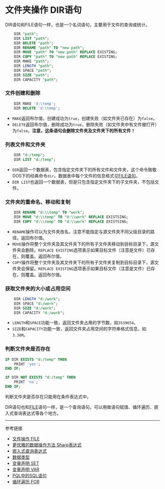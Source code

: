 # 文件夹操作 DIR语句
DIR语句和FILE语句一样，也是一个名词语句，主要用于文件的查询或统计。
```sql
    DIR "path";
    DIR LIST "path";
    DIR DELETE "path";
    DIR RENAME "path" TO "new path";
    DIR MOVE "path" TO "new path" REPLACE EXISTING;
    DIR COPY "path" TO "new path" REPLACE EXISTING;
    DIR MAKE "path";
    DIR LENGTH "path";
    DIR SPACE "path";
    DIR SIZE "path";
    DIR CAPACITY "path";
```

### 文件创建和删除
```sql
    DIR MAKE 'd:\temp';
    DIR DELETE 'd:\temp';
```
* `MAKE`返回布尔值，创建成功为`true`，创建失败（如文件夹已存在）为`false`。
* `DELETE`返回布尔值，删除成功为`true`，删除失败（如文件夹中有文件被打开）为`false`。**注意，这条语句会删除文件夹及文件夹下的所有文件！**

### 列表文件和文件夹
```sql
    DIR "d:/temp";
    DIR LIST "d:/temp";
```
* `DIR`返回一个数据表，包含指定文件夹下的所有文件和文件夹，这个命令致敬DOS下的经典命令`dir`。数据表中每个文件的信息格式见[FILE语句](/pql/file.md)。
* `DIR LIST`也返回一个数据表，但是只包含指定文件夹下的子文件夹，不包括文件。

### 文件夹的重命名、移动和复制
```sql
    DIR RENAME "d:\\temp" TO "work";
    DIR MOVE "d:\\temp" TO "d:\\work" REPLACE EXISTSING;
    DIR COPY "d:\\temp" TO "d:\\work" REPLACE EXISTSING;
```

* `RENAME`操作可以为文件夹改名，注意不能指定与源文件夹不同父级目录的路径。返回布尔值。
* `MOVE`操作将整个文件夹及其文件夹下的所有子文件夹移动到目标目录下，源文件夹会删除。`REPLACE EXISTING`选项表示如果目标文件（注意是文件）已存在，则覆盖。返回布尔值。
* `COPY`操作将整个文件夹及其文件夹下的所有子文件夹复制到目标目录下，源文件夹会保留。`REPLACE EXISTING`选项表示如果目标文件（注意是文件）已存在，则覆盖。返回布尔值。


### 获取文件夹的大小或占用空间
```sql
    DIR LENGTH "d:/work";
    DIR SPACE "d:/work";
    DIR SIZE "d:/work";
    DIR CAPACITY "d:/work";
```
* `LENGTH`和`SPACE`功能一致，返回文件夹占用的字节数，如`3539654`。
* `SIZE`和`CAPACITY`功能一致，返回文件夹占用空间的字符串格式信息，如`3.38M`。

### 判断文件夹是否存在
```sql
IF DIR EXISTS "d:/temp" THEN
    PRINT 'yes';
END IF;

IF DIR NOT EXISTS "d:/temp" THEN
    PRINT 'no';
END IF;
```
判断文件夹是否存在只能用在条件表达式中。


DIR语句也和[FILE](/pql/file.md)语句一样，是一个查询语句。可以用做语句赋值、循环遍历、嵌入式查询表达式等各个地方。


---
参考链接

* [文件操作 FILE](/pql/file.md)
* [更优雅的数据操作方法 Sharp表达式](/pql/sharp.md)
* [嵌入式查询表达式](/pql/query.md)
* [数据类型](/pql/datatype.md)
* [变量声明 SET](/pql/set.md)
* [变量声明 VAR](/pql/var.md)
* [PQL中的SQL语句](/pql/sql.md) 
* [循环遍历 FOR](/pql/for.md)